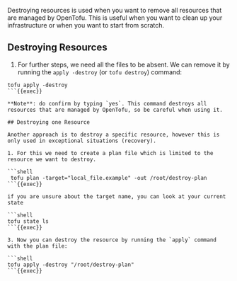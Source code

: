Destroying resources is used when you want to remove all resources that are managed by OpenTofu. This is useful when you want to clean up your infrastructure or when you want to start from scratch.

## Destroying Resources

1. For further steps, we need all the files to be absent. We can remove it by running the `apply -destroy` (or `tofu destroy`) command:

```shell
tofu apply -destroy
```{{exec}}

**Note**: do confirm by typing `yes`. This command destroys all resources that are managed by OpenTofu, so be careful when using it.

## Destroying one Resource

Another approach is to destroy a specific resource, however this is only used in exceptional situations (recovery). 

1. For this we need to create a plan file which is limited to the resource we want to destroy. 

```shell
 tofu plan -target="local_file.example" -out /root/destroy-plan
```{{exec}}

if you are unsure about the target name, you can look at your current state

```shell
tofu state ls
```{{exec}}

3. Now you can destroy the resource by running the `apply` command with the plan file:

```shell
tofu apply -destroy "/root/destroy-plan"
```{{exec}}
